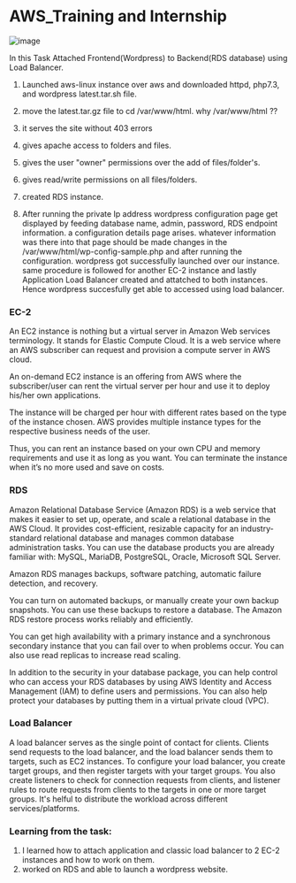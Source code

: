 # AWS_Training and Internship

![image](https://user-images.githubusercontent.com/73512374/180659323-36a99264-ff5b-4e95-92f7-a32d2d066dd0.png)


In this Task Attached Frontend(Wordpress) to Backend(RDS database) using Load Balancer.

1. Launched aws-linux instance over aws and downloaded httpd, php7.3, and wordpress latest.tar.sh file.
2. move the latest.tar.gz file to cd /var/www/html.
why /var/www/html ??
  1. it serves the site without 403 errors
  2. gives apache access to folders and files.
  3. gives the user "owner" permissions over the add of files/folder's.
  4. gives read/write permissions on all files/folders.
 
4. created RDS instance.
5. After running the private Ip address wordpress configuration page get displayed by feeding database name, admin, password, RDS endpoint information. a configuration details page arises.
whatever information was there into that page should be made changes in the /var/www/html/wp-config-sample.php and after running the configuration. wordpress got successfully launched over our instance.
same procedure is followed for another EC-2 instance and lastly Application Load Balancer created and attatched to both instances.
Hence wordpress succesfully get able to accessed using load balancer.



### EC-2

An EC2 instance is nothing but a virtual server in Amazon Web services terminology. It stands for Elastic Compute Cloud. It is a web service where an AWS subscriber can request and provision a compute server in AWS cloud.

An on-demand EC2 instance is an offering from AWS where the subscriber/user can rent the virtual server per hour and use it to deploy his/her own applications.

The instance will be charged per hour with different rates based on the type of the instance chosen. AWS provides multiple instance types for the respective business needs of the user.

Thus, you can rent an instance based on your own CPU and memory requirements and use it as long as you want. You can terminate the instance when it’s no more used and save on costs.



### RDS

Amazon Relational Database Service (Amazon RDS) is a web service that makes it easier to set up, operate, and scale a relational database in the AWS Cloud. It provides cost-efficient, resizable capacity for an industry-standard relational database and manages common database administration tasks. 
You can use the database products you are already familiar with: MySQL, MariaDB, PostgreSQL, Oracle, Microsoft SQL Server.

Amazon RDS manages backups, software patching, automatic failure detection, and recovery.

You can turn on automated backups, or manually create your own backup snapshots. You can use these backups to restore a database. The Amazon RDS restore process works reliably and efficiently.

You can get high availability with a primary instance and a synchronous secondary instance that you can fail over to when problems occur. You can also use read replicas to increase read scaling.

In addition to the security in your database package, you can help control who can access your RDS databases by using AWS Identity and Access Management (IAM) to define users and permissions. You can also help protect your databases by putting them in a virtual private cloud (VPC).


### Load Balancer

A load balancer serves as the single point of contact for clients. Clients send requests to the load balancer, and the load balancer sends them to targets, such as EC2 instances. To configure your load balancer, you create target groups, and then register targets with your target groups. You also create listeners to check for connection requests from clients, and listener rules to route requests from clients to the targets in one or more target groups.
It's helful to distribute the workload across different services/platforms.



### Learning from the task:

1. I learned how to attach application and classic load balancer to 2 EC-2 instances and how to work on them.
2. worked on RDS and able to launch a wordpress website.
